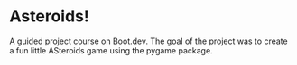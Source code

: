 # Asteroids!

A guided project course on Boot.dev. The goal of the project was to create a fun little ASteroids game using the pygame package.
